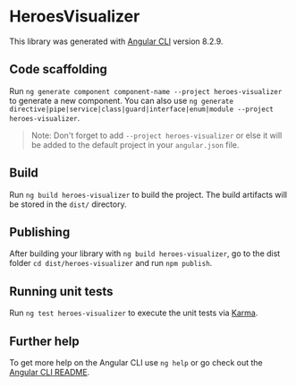 # HeroesVisualizer

This library was generated with [Angular CLI](https://github.com/angular/angular-cli) version 8.2.9.

## Code scaffolding

Run `ng generate component component-name --project heroes-visualizer` to generate a new component. You can also use `ng generate directive|pipe|service|class|guard|interface|enum|module --project heroes-visualizer`.
> Note: Don't forget to add `--project heroes-visualizer` or else it will be added to the default project in your `angular.json` file. 

## Build

Run `ng build heroes-visualizer` to build the project. The build artifacts will be stored in the `dist/` directory.

## Publishing

After building your library with `ng build heroes-visualizer`, go to the dist folder `cd dist/heroes-visualizer` and run `npm publish`.

## Running unit tests

Run `ng test heroes-visualizer` to execute the unit tests via [Karma](https://karma-runner.github.io).

## Further help

To get more help on the Angular CLI use `ng help` or go check out the [Angular CLI README](https://github.com/angular/angular-cli/blob/master/README.md).
